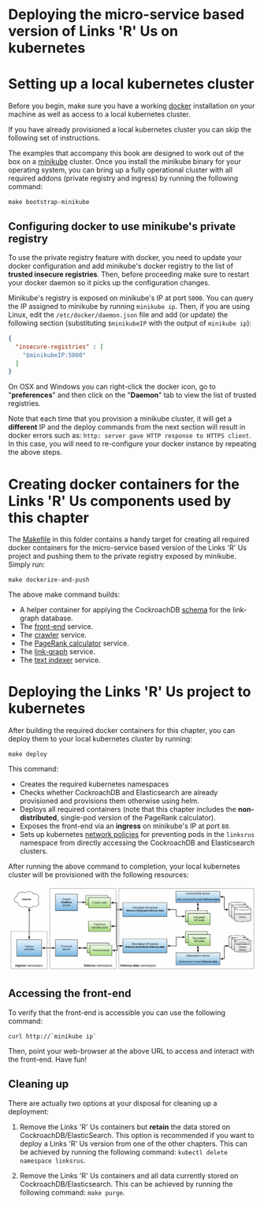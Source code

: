 # Deploying the micro-service based version of Links 'R' Us on kubernetes

# Setting up a local kubernetes cluster 

Before you begin, make sure you have a working
[docker](https://www.docker.com/) installation on your machine as well as
access to a local kubernetes cluster. 

If you have already provisioned a local kubernetes cluster you can skip the
following set of instructions.

The examples that accompany this book are designed to work out of the box on a
[minikube](https://minikube.sigs.k8s.io/) cluster. Once you install the
minikube binary for your operating system, you can bring up a fully operational
cluster with all required addons (private registry and ingress) by running the
following command:

```
make bootstrap-minikube
```

## Configuring docker to use minikube's private registry

To use the private registry feature with docker, you need to update your docker
configuration and add minikube's docker registry to the list of **trusted insecure
registries**. Then, before proceeding make sure to restart your docker daemon
so it picks up the configuration changes.

Minikube's registry is exposed on minikube's IP at port `5000`. You can query
the IP assigned to minikube by running `minikube ip`. Then, if you are using Linux,
edit the `/etc/docker/daemon.json` file and add (or update) the following section
(substituting `$minikubeIP` with the output of `minikube ip`):

```json
{
  "insecure-registries" : [
    "$minikubeIP:5000"
  ]
}
```

On OSX and Windows you can right-click the docker icon, go to "**preferences**" and
then click on the "**Daemon**" tab to view the list of trusted registries.


Note that each time that you provision a minikube cluster, it will get a
**different** IP and the deploy commands from the next section will result in
docker errors such as: `http: server gave HTTP response to HTTPS client`. In
this case, you will need to re-configure your docker instance by repeating the
above steps. 

# Creating docker containers for the Links 'R' Us components used by this chapter

The [Makefile](Makefile) in this folder contains a handy target for creating
all required docker containers for the micro-service based version of the Links
'R' Us project and pushing them to the private registry exposed by minikube.
Simply run:

```console
make dockerize-and-push
```

The above make command builds:

- A helper container for applying the CockroachDB [schema](../../cdb) for the link-graph database.
- The [front-end](../../cmd/microservices/frontend) service.
- The [crawler](../../cmd/microservices/crawler) service.
- The [PageRank calculator](../../cmd/microservices/pagerank) service.
- The [link-graph](../../cmd/microservices/graph) service.
- The [text indexer](../../cmd/microservices/index) service.

# Deploying the Links 'R' Us project to kubernetes

After building the required docker containers for this chapter, you can deploy
them to your local kubernetes cluster by running:

```console
make deploy
```

This command:

- Creates the required kubernetes namespaces
- Checks whether CockroachDB and Elasticsearch are already provisioned and provisions them otherwise using helm.
- Deploys all required containers (note that this chapter includes the **non-distributed**, single-pod version of the PageRank calculator).
- Exposes the front-end via an **ingress** on minikube's IP at port `80`.
- Sets up kubernetes [network policies](./08-net-policy.yaml) for preventing pods
  in the `linksrus` namespace from directly accessing the CockroachDB and Elasticsearch clusters.

After running the above command to completion, your local kubernetes cluster will 
be provisioned with the following resources:

![The provisioned kubernetes resources from this chapter](./img/ch11-lru-k8s.png)

## Accessing the front-end

To verify that the front-end is accessible you can use the following command:

```console
curl http://`minikube ip`
```

Then, point your web-browser at the above URL to access and interact with the 
front-end. Have fun!

## Cleaning up

There are actually two options at your disposal for cleaning up a deployment:

1) Remove the Links 'R' Us containers but **retain** the data stored on
CockroachDB/ElasticSearch. This option is recommended if you want to deploy
a Links 'R' Us version from one of the other chapters. This can be achieved by
running the following command: `kubectl delete namespace linksrus`.

2) Remove the Links 'R' Us containers and all data currently stored on
CockroachDB/Elasticsearch. This can be achieved by running the following command:
`make purge`.
